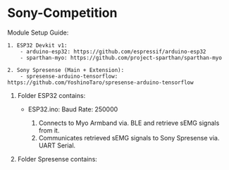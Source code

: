 # Sony-Competition

Module Setup Guide:

    1. ESP32 Devkit v1:
        - arduino-esp32: https://github.com/espressif/arduino-esp32
        - sparthan-myo: https://github.com/project-sparthan/sparthan-myo
    
    2. Sony Spresense (Main + Extension): 
        - spresense-arduino-tensorflow: https://github.com/YoshinoTaro/spresense-arduino-tensorflow

1. Folder ESP32 contains:
    - ESP32.ino:
        Baud Rate: 250000

        1. Connects to Myo Armband via. BLE and retrieve sEMG signals from it.
        2. Communicates retrieved sEMG signals to Sony Spresense via. UART Serial.

2. Folder Spresense contains:
    